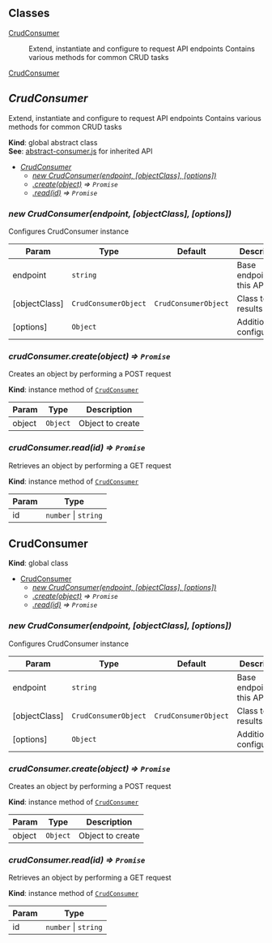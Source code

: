 ## Classes

<dl>
<dt><a href="#CrudConsumer">CrudConsumer</a></dt>
<dd><p>Extend, instantiate and configure to request API endpoints
Contains various methods for common CRUD tasks</p>
</dd>
<dt><a href="#CrudConsumer">CrudConsumer</a></dt>
<dd></dd>
</dl>

<a name="CrudConsumer"></a>

## *CrudConsumer*
Extend, instantiate and configure to request API endpoints
Contains various methods for common CRUD tasks

**Kind**: global abstract class  
**See**: [abstract-consumer.js](abstract-consumer.js) for inherited API  

* *[CrudConsumer](#CrudConsumer)*
    * *[new CrudConsumer(endpoint, [objectClass], [options])](#new_CrudConsumer_new)*
    * *[.create(object)](#CrudConsumer+create) ⇒ <code>Promise</code>*
    * *[.read(id)](#CrudConsumer+read) ⇒ <code>Promise</code>*

<a name="new_CrudConsumer_new"></a>

### *new CrudConsumer(endpoint, [objectClass], [options])*
Configures CrudConsumer instance


| Param | Type | Default | Description |
| --- | --- | --- | --- |
| endpoint | <code>string</code> |  | Base endpoint for this API |
| [objectClass] | <code>CrudConsumerObject</code> | <code>CrudConsumerObject</code> | Class to cast results to |
| [options] | <code>Object</code> | <code></code> | Additional configuration |

<a name="CrudConsumer+create"></a>

### *crudConsumer.create(object) ⇒ <code>Promise</code>*
Creates an object by performing a POST request

**Kind**: instance method of <code>[CrudConsumer](#CrudConsumer)</code>  

| Param | Type | Description |
| --- | --- | --- |
| object | <code>Object</code> | Object to create |

<a name="CrudConsumer+read"></a>

### *crudConsumer.read(id) ⇒ <code>Promise</code>*
Retrieves an object by performing a GET request

**Kind**: instance method of <code>[CrudConsumer](#CrudConsumer)</code>  

| Param | Type |
| --- | --- |
| id | <code>number</code> &#124; <code>string</code> | 

<a name="CrudConsumer"></a>

## CrudConsumer
**Kind**: global class  

* [CrudConsumer](#CrudConsumer)
    * *[new CrudConsumer(endpoint, [objectClass], [options])](#new_CrudConsumer_new)*
    * *[.create(object)](#CrudConsumer+create) ⇒ <code>Promise</code>*
    * *[.read(id)](#CrudConsumer+read) ⇒ <code>Promise</code>*

<a name="new_CrudConsumer_new"></a>

### *new CrudConsumer(endpoint, [objectClass], [options])*
Configures CrudConsumer instance


| Param | Type | Default | Description |
| --- | --- | --- | --- |
| endpoint | <code>string</code> |  | Base endpoint for this API |
| [objectClass] | <code>CrudConsumerObject</code> | <code>CrudConsumerObject</code> | Class to cast results to |
| [options] | <code>Object</code> | <code></code> | Additional configuration |

<a name="CrudConsumer+create"></a>

### *crudConsumer.create(object) ⇒ <code>Promise</code>*
Creates an object by performing a POST request

**Kind**: instance method of <code>[CrudConsumer](#CrudConsumer)</code>  

| Param | Type | Description |
| --- | --- | --- |
| object | <code>Object</code> | Object to create |

<a name="CrudConsumer+read"></a>

### *crudConsumer.read(id) ⇒ <code>Promise</code>*
Retrieves an object by performing a GET request

**Kind**: instance method of <code>[CrudConsumer](#CrudConsumer)</code>  

| Param | Type |
| --- | --- |
| id | <code>number</code> &#124; <code>string</code> | 

